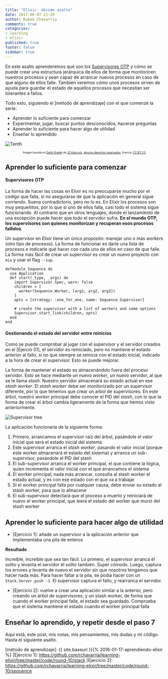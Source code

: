```yaml
---
title: "Elixir: décimo asalto"
date: 2017-06-07 21:29
author: Ruben Chavarria
comments: true
categories: 
- learning
- elixir
published: true
footer: false
sidebar: true
---
```


En este asalto aprenderemos qué son los [Supervisores OTP] y cómo se puede
crear una estructura jerárquica de ellos de forma que monitoricen nuestros
procesos y sean capaz de arrancar nuevos procesos en caso de que alguno de
ellos falle. También veremos cómo unos procesos sirven de ayuda para guardar el
estado de aquellos procesos que necesitan ser tolerantes a fallos.

Todo esto, siguiendo el [método de aprendizaje] con el que comenzé la serie:

- Aprender lo suficiente para comenzar
- Experimentar, jugar, buscar puntos desconocidos, hacerse preguntas
- Aprender lo suficiente para hacer algo de utilidad
- Enseñar lo aprendido

![Tenth](/images/2017/darth-grader.jpg)

<div style="text-align: center">
  <span style="font-size: 60%">
Imagen basada en <a href="https://flic.kr/p/pxJ3o5">Darth Grader</a> de <a href="https://www.flickr.com/photos/jdhancock/">JD Hancock</a>, <a href="https://creativecommons.org/licenses/by/2.0/">algunos derechos reservados</a>, licencia: <a href="https://creativecommons.org/licenses/by/2.0/">CC BY 2.0</a>
  </span>
</div>

<!-- more -->

## Aprender lo suficiente para comenzar

#### Supervisores OTP

La forma de hacer las cosas en Elixir es no preocuparse mucho por el código que
falla, si no asegurarse de que la aplicación en general sigue corriendo. Suena
contradictorio, pero no lo es. En Elixir los procesos son muy pequeñitos, por
lo que si uno de ellos falla, casi todo el sistema sigue funcionando. Al
contrario que en otros lenguajes, donde el lanzamiento de una excepción puede
hacer que todo el servidor sufra. **En el mundo OTP, los supervisores son
quienes monitorizan y recuperan esos procesos fallidos**.

Un supervisor en Elixir tiene un único propósito: manejar uno o más *workers*
(otro tipo de procesos). La forma de funcionar es darle una lista de procesos e
indicarle qué hacer con cada uno de ellos en caso de que falle. La forma más
fácil de crear un supervisor es crear un nuevo proyecto con `mix` y usar el
flag `--sup`.

```
defmodule Sequence do
  use Application
  def start(_type, _args) do
    import Supervisor.Spec, warn: false
    children = [
      worker(Sequence.Worker, [arg1, arg2, arg3])
    ]
    opts = [strategy: :one_for_one, name: Sequence.Supervisor]

    # create the supervisor with a list of workers and some options
    Supervisor.start_link(children, opts)
  end
end
```

#### Gestionando el estado del servidor entre reinicios

Como se puede comprobar al jugar con el supervisor y el servidor creados en el
[Ejercio 01], el servidor es reiniciado, pero no mantiene el estado anterior al
fallo, si no que siempre se reinicia con el estado inicial, indicado a la hora
de crear el supervisor. Esto se puede mejorar.

La forma de mantener el estado es almacenándolo fuera del proceso servidor.
Esto se hace mediante un nuevo *worker*, un nuevo servidor, al que se le llama
*stash*. Nuestro servidor almacenará su estado actual en ese *stash worker*. El
*stash worker* debe ser monitorizado por un supervisor diferente, por lo que
tenemos que crear un arbol de supervisores. En este árbol, nuestro *worker*
principal debe conocer el PID del *stash*, con lo que la forma de crear el
árbol cambia ligeramente de la forma que hemos visto anteriormente.

![Supervisor tree](/images/2017/supervisor-tree.png)

La aplicación funcionaría de la siguiente forma:

1. Primero, arrancamos el supervisor raíz del árbol, pasándole el valor inicial
   que será el estado inicial del sistema
2. Este supervisor arranca el *stash worker*, pasando el valor inicial (porque
   este worker almacenará el estado del sistema) y arranca un sub-supervisor,
   pasándole el PID del stash
3. El sub-supervisor arranca el worker principal, el que contiene la lógica,
   quien incrementa el valor inicial con el que arrancamos el sistema
4. El worker principal, nada más arrancar, consulta al stash worker el estado
   actual, y es con ese estado con el que va a trabajar
5. Si el worker principal falla por cualquier causa, debe enviar su estado al
   stash worker, para que lo almacene
6. El sub-supervisor detectará que el proceso a muerto y reiniciará de nuevo el
   worker principal, que leerá el estado del worker que murió del stash worker

## Aprender lo suficiente para hacer algo de utilidad

- [Ejercicio 1]: añade un supervisor a la aplicación anterior que implementaba
  una pila de enteros

**Resultado**

Increíble, increíble que sea tan fácil. Lo primero, el supervisor arranca él
solito y levanta el servidor él solito también. Super cómodo. Luego, captura
los errores y levanta de nuevo el servidor sin que nosotros tengamos que hacer
nada más. Para hacer fallar a la pila, se podía hacer con un
`Stack.Server.push -1`. El supervisor captura el fallo, y rearranca el
servidor.

- [Ejercicio 2]: vuelve a crear una aplicación similar a la anterior, pero
  creando un árbol de supervisores, y un stash worker, de forma que cuando el
  worker principal falle, el estado sea guardado. Comprueba que el sistema
  mantiene el estado cuando el worker principal falla

## Enseñar lo aprendido, y repetir desde el paso 7

Aquí está, este post, mis notas, mis pensamientos, mis dudas y mi código. Hasta
el siguiente asalto.

[Supervisores OTP]: https://elixir-lang.org/getting-started/mix-otp/supervisor-and-application.html
[Elixir]: http://elixir-lang.org/
[método de aprendizaje]: {{ site.baseurl }}{% 2016-01-17-aprendiendo-elixir %}
[Ejercicio 1]: https://github.com/rchavarria/learning-elixir/tree/master/code/round-10/stack
[Ejercicio 2]: https://github.com/rchavarria/learning-elixir/tree/master/code/round-10/sequence
